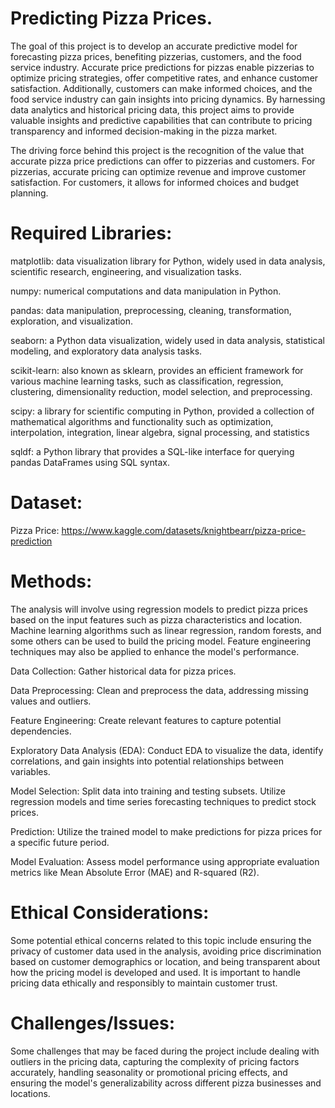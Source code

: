 # Predicting Pizza Prices.

The goal of this project is to develop an accurate predictive model for forecasting pizza prices, benefiting pizzerias, customers, and the food service industry. Accurate price predictions for pizzas enable pizzerias to optimize pricing strategies, offer competitive rates, and enhance customer satisfaction. Additionally, customers can make informed choices, and the food service industry can gain insights into pricing dynamics. By harnessing data analytics and historical pricing data, this project aims to provide valuable insights and predictive capabilities that can contribute to pricing transparency and informed decision-making in the pizza market.

The driving force behind this project is the recognition of the value that accurate pizza price predictions can offer to pizzerias and customers. For pizzerias, accurate pricing can optimize revenue and improve customer satisfaction. For customers, it allows for informed choices and budget planning.

# Required Libraries:

matplotlib: data visualization library for Python, widely used in data analysis, scientific research, engineering, and visualization tasks.

numpy: numerical computations and data manipulation in Python.

pandas: data manipulation, preprocessing, cleaning, transformation, exploration, and visualization.

seaborn: a Python data visualization, widely used in data analysis, statistical modeling, and exploratory data analysis tasks.

scikit-learn: also known as sklearn, provides an efficient framework for various machine learning tasks, such as classification, regression, clustering, dimensionality reduction, model selection, and preprocessing.

scipy: a library for scientific computing in Python, provided a collection of mathematical algorithms and functionality such as optimization, interpolation, integration, linear algebra, signal processing, and statistics

sqldf: a Python library that provides a SQL-like interface for querying pandas DataFrames using SQL syntax.

# Dataset:

Pizza Price: https://www.kaggle.com/datasets/knightbearr/pizza-price-prediction

# Methods:

The analysis will involve using regression models to predict pizza prices based on the input features such as pizza characteristics and location. Machine learning algorithms such as linear regression, random forests, and some others can be used to build the pricing model. Feature engineering techniques may also be applied to enhance the model's performance.

Data Collection: Gather historical data for pizza prices. 

Data Preprocessing: Clean and preprocess the data, addressing missing values and outliers.

Feature Engineering: Create relevant features to capture potential dependencies.

Exploratory Data Analysis (EDA): Conduct EDA to visualize the data, identify correlations, and gain insights into potential relationships between variables.

Model Selection: Split data into training and testing subsets. Utilize regression models and time series forecasting techniques to predict stock prices.

Prediction: Utilize the trained model to make predictions for pizza prices for a specific future period.

Model Evaluation: Assess model performance using appropriate evaluation metrics like Mean Absolute Error (MAE) and R-squared (R2).

# Ethical Considerations:

Some potential ethical concerns related to this topic include ensuring the privacy of customer data used in the analysis, avoiding price discrimination based on customer demographics or location, and being transparent about how the pricing model is developed and used. It is important to handle pricing data ethically and responsibly to maintain customer trust.

# Challenges/Issues:

Some challenges that may be faced during the project include dealing with outliers in the pricing data, capturing the complexity of pricing factors accurately, handling seasonality or promotional pricing effects, and ensuring the model's generalizability across different pizza businesses and locations.
